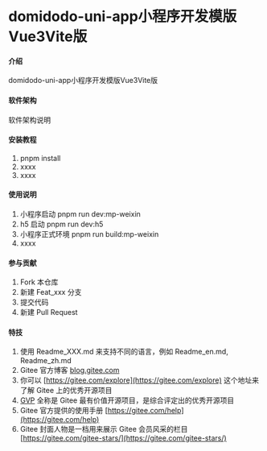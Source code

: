 # domidodo-uni-app小程序开发模版Vue3Vite版

#### 介绍
domidodo-uni-app小程序开发模版Vue3Vite版

#### 软件架构
软件架构说明


#### 安装教程

1.  pnpm install
2.  xxxx
3.  xxxx

#### 使用说明

1.  小程序启动 pnpm run dev:mp-weixin
2.  h5 启动 pnpm run dev:h5
3.  小程序正式环境 pnpm run build:mp-weixin
4.  xxxx

#### 参与贡献

1.  Fork 本仓库
2.  新建 Feat_xxx 分支
3.  提交代码
4.  新建 Pull Request


#### 特技

1.  使用 Readme\_XXX.md 来支持不同的语言，例如 Readme\_en.md, Readme\_zh.md
2.  Gitee 官方博客 [blog.gitee.com](https://blog.gitee.com)
3.  你可以 [https://gitee.com/explore](https://gitee.com/explore) 这个地址来了解 Gitee 上的优秀开源项目
4.  [GVP](https://gitee.com/gvp) 全称是 Gitee 最有价值开源项目，是综合评定出的优秀开源项目
5.  Gitee 官方提供的使用手册 [https://gitee.com/help](https://gitee.com/help)
6.  Gitee 封面人物是一档用来展示 Gitee 会员风采的栏目 [https://gitee.com/gitee-stars/](https://gitee.com/gitee-stars/)
